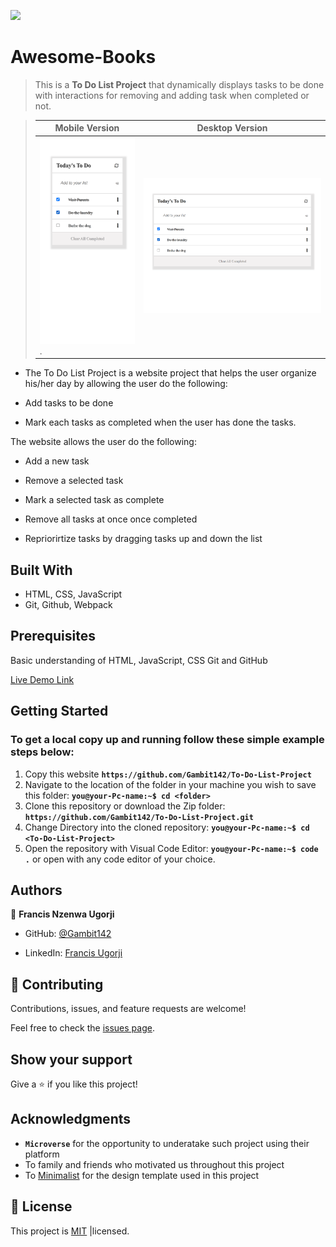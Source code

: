 ![](https://img.shields.io/badge/Microverse-blueviolet)

# Awesome-Books
> This is a **To Do List Project** that dynamically displays tasks to be done with interactions for removing and adding task when completed or not.

> |Mobile Version|Desktop Version|
> |--------------|-----------------|
> |![screenshot](Snapshot2.png).|![screenshot2](Snapshot1.png)|


- The To Do List Project is a website project that helps the user organize his/her day by allowing the user do the following:

- Add tasks to be done
- Mark each tasks as completed when the user has done the tasks.


The website allows the user do the following:

- Add a new task
  
- Remove a selected task

- Mark a selected task as complete

- Remove all tasks at once once completed

- Repriorirtize tasks by dragging tasks up and down the list

## Built With

- HTML, CSS, JavaScript
- Git, Github, Webpack

## Prerequisites
Basic understanding of HTML, JavaScript, CSS Git and GitHub

[Live Demo Link](https://gambit142.github.io/To-Do-List-Project/)

## Getting Started

### To get a local copy up and running follow these simple example steps below:

1. Copy this website **``https://github.com/Gambit142/To-Do-List-Project``**
2. Navigate to the location of the folder in your machine you wish to save this folder:
**``you@your-Pc-name:~$ cd <folder>``**
3. Clone this repository or download the Zip folder:
**``https://github.com/Gambit142/To-Do-List-Project.git``**
4. Change Directory into the cloned repository: **``you@your-Pc-name:~$ cd <To-Do-List-Project>``**
5. Open the repository with Visual Code Editor: **``you@your-Pc-name:~$ code .``** or open with any code editor of your choice.

## Authors

👤 **Francis Nzenwa Ugorji**

- GitHub: [@Gambit142](https://github.com/Gambit142)
  
- LinkedIn: [Francis Ugorji](www.linkedin.com/in/francis-ugorji-a567b7168)


## 🤝 Contributing

Contributions, issues, and feature requests are welcome!

Feel free to check the [issues page](../../issues/).

## Show your support

Give a ⭐️ if you like this project!

## Acknowledgments

- **``Microverse``** for the opportunity to underatake such project using their platform
- To family and friends who motivated us throughout this project
- To [Minimalist](https://web.archive.org/web/20180320194056/http://www.getminimalist.com:80/) for the design template used in this project
## 📝 License

This project is [MIT](./MIT.md) |licensed.
